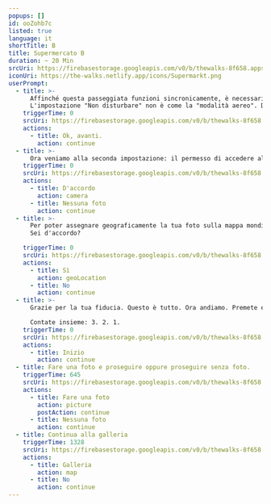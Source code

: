 ```yaml
---
popups: []
id: ooZohb7c
listed: true
language: it
shortTitle: B
title: Supermercato B
duration: ~ 20 Min
srcUri: https://firebasestorage.googleapis.com/v0/b/thewalks-8f658.appspot.com/o/mp3%2Fv0%2Fit_uma9ooK4%2Fit_ooZohb7c.mp3?alt=media&token=bd390725-da4b-4ad4-bf37-7ad2101d3cf4
iconUri: https://the-walks.netlify.app/icons/Supermarkt.png
userPrompt:
  - title: >-
      Affinché questa passeggiata funzioni sincronicamente, è necessario configurare alcune impostazioni. Cominciamo con la più semplice: la funzione "Non disturbare".
      L'impostazione "Non disturbare" non è come la "modalità aereo". Durante la passeggiata si rimane connessi a internet. Con iOS (Apple), vai su "Impostazioni". Attiva "Non disturbare". Con la maggior parte dei dispositivi Android (Google), troverete questa funzione su "Impostazioni" → "Suoni" → "Non disturbare".
    triggerTime: 0
    srcUri: https://firebasestorage.googleapis.com/v0/b/thewalks-8f658.appspot.com/o/static%2Fmedias%2Fmulti_Zeubeel8_loop.mp3?alt=media&token=88349085-3303-48b9-bdc6-fd7b09519a26
    actions:
      - title: Ok, avanti.
        action: continue
  - title: >-
      Ora veniamo alla seconda impostazione: il permesso di accedere alla tua fotocamera. Non preoccuparti, non vogliamo prendere il controllo del tuo dispositivo. Si tratta solo di scattare una foto con la tua fotocamera durante la passeggiata e caricarla sull'app. Abbiamo bisogno del tuo permesso per farlo.
    triggerTime: 0
    srcUri: https://firebasestorage.googleapis.com/v0/b/thewalks-8f658.appspot.com/o/static%2Fmedias%2Fmulti_Zeubeel8_loop.mp3?alt=media&token=88349085-3303-48b9-bdc6-fd7b09519a26
    actions:
      - title: D'accordo
        action: camera
      - title: Nessuna foto
        action: continue
  - title: >-
      Per poter assegnare geograficamente la tua foto sulla mappa mondiale di The Walks, abbiamo bisogno delle tue coordinate GPS. Questo sarà salvato nel file della foto.
      Sei d'accordo?

    triggerTime: 0
    srcUri: https://firebasestorage.googleapis.com/v0/b/thewalks-8f658.appspot.com/o/static%2Fmedias%2Fmulti_Zeubeel8_loop.mp3?alt=media&token=88349085-3303-48b9-bdc6-fd7b09519a26
    actions:
      - title: Sì
        action: geoLocation
      - title: No
        action: continue
  - title: >-
      Grazie per la tua fiducia. Questo è tutto. Ora andiamo. Premete entrambi nello stesso momento il pulsante.

      Contate insieme: 3. 2. 1.
    triggerTime: 0
    srcUri: https://firebasestorage.googleapis.com/v0/b/thewalks-8f658.appspot.com/o/static%2Fmedias%2Fmulti_Zeubeel8_loop.mp3?alt=media&token=88349085-3303-48b9-bdc6-fd7b09519a26
    actions:
      - title: Inizio
        action: continue
  - title: Fare una foto e proseguire oppure proseguire senza foto.
    triggerTime: 645
    srcUri: https://firebasestorage.googleapis.com/v0/b/thewalks-8f658.appspot.com/o/mp3%2Fv0%2Fit_uma9ooK4%2Fit_uma9ooK4_loop_1.mp3?alt=media&token=045432f2-4c91-430f-a57e-5383544af85c
    actions:
      - title: Fare una foto
        action: picture
        postAction: continue
      - title: Nessuna foto
        action: continue
  - title: Continua alla galleria
    triggerTime: 1328
    srcUri: https://firebasestorage.googleapis.com/v0/b/thewalks-8f658.appspot.com/o/static%2Fmedias%2Fmulti_Zeubeel8_loop.mp3?alt=media&token=88349085-3303-48b9-bdc6-fd7b09519a26
    actions:
      - title: Galleria
        action: map
      - title: No
        action: continue
---
```


